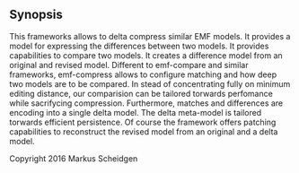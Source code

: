 Synopsis
--------

This frameworks allows to delta compress similar EMF models. 
It provides a model for expressing the differences between two models.
It provides capabilities to compare two models. It creates a difference model from an original and revised model.
Different to emf-compare and similar frameworks, emf-compress allows to configure matching and how deep two models are to be compared. 
In stead of concentrating fully on minimum editing distance, our comparision can be tailored torwards perfomance while sacrifycing compression.
Furthermore, matches and differences are encoding into a single delta model. The delta meta-model is tailored torwards efficient persistence. 
Of course the framework offers patching capabilities to reconstruct the revised model from an original and a delta model.

Copyright 2016 Markus Scheidgen
